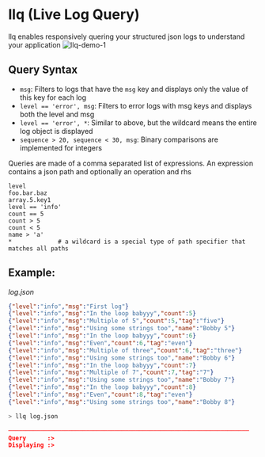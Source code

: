 # llq (Live Log Query)

llq enables responsively quering your structured json logs to understand your application
![llq-demo-1](https://github.com/user-attachments/assets/104d0901-4416-4a00-a41d-5bc3c31ca229)


## Query Syntax

- `msg`: Filters to logs that have the `msg` key and displays only the value of this key for each log
- `level == 'error', msg`: Filters to error logs with msg keys and displays both the level and msg 
- `level == 'error', *`: Similar to above, but the wildcard means the entire log object is displayed
- `sequence > 20, sequence < 30, msg`: Binary comparisons are implemented for integers

Queries are made of a comma separated list of expressions.
An expression contains a json path and optionally an operation and rhs
```
level
foo.bar.baz
array.5.key1
level == 'info'
count == 5
count > 5
count < 5
name > 'a'
*             # a wildcard is a special type of path specifier that matches all paths
```

## Example:

_log.json_
```json
{"level":"info","msg":"First log"}
{"level":"info","msg":"In the loop babyyy","count":5}
{"level":"info","msg":"Multiple of 5","count":5,"tag":"five"}
{"level":"info","msg":"Using some strings too","name":"Bobby 5"}
{"level":"info","msg":"In the loop babyyy","count":6}
{"level":"info","msg":"Even","count":6,"tag":"even"}
{"level":"info","msg":"Multiple of three","count":6,"tag":"three"}
{"level":"info","msg":"Using some strings too","name":"Bobby 6"}
{"level":"info","msg":"In the loop babyyy","count":7}
{"level":"info","msg":"Multiple of 7","count":7,"tag":"7"}
{"level":"info","msg":"Using some strings too","name":"Bobby 7"}
{"level":"info","msg":"In the loop babyyy","count":8}
{"level":"info","msg":"Even","count":8,"tag":"even"}
{"level":"info","msg":"Using some strings too","name":"Bobby 8"}
```

```sh
> llq log.json
```



```json
────────────────────────────────────────────────────────────────────
Query      :> 
Displaying :> 
```
